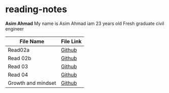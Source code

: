 # reading-notes
**Asim Ahmad** 
My name is Asim Ahmad iam 23 years old 
Fresh graduate civil engineer 

| File Name | File Link |
|  ------ |  --------|
| Read02a   |[Github](https://asim401.github.io/reading-notes1/Read02a) |
| Read 02b | [Github](https://asim401.github.io/reading-notes1/read02b)
| Read 03 | [Github](https://asim401.github.io/reading-notes1/Read03)
| Read 04 | [Github](https://asim401.github.io/reading-notes1/Read04)
| Growth and mindset | [Github](https://asim401.github.io/reading-notes1/Growth&mindset) |

